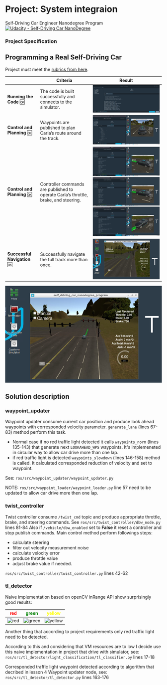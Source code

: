 # Project: System integraion

Self-Driving Car Engineer Nanodegree Program [![Udacity - Self-Driving Car NanoDegree](https://s3.amazonaws.com/udacity-sdc/github/shield-carnd.svg)](http://www.udacity.com/drive)

### Project Specification

## Programming a Real Self-Driving Car

Project must meet the [rubrics from here](https://review.udacity.com/#!/rubrics/3058/view).


| |Criteria| Result |
|--------|--------|--------|
|**Running the Code** :ok: |The code is built successfully and connects to the simulator.| [![](./images/R001_th.png)](./images/R001.png) |
|**Control and Planning** :ok: |Waypoints are published to plan Carla’s route around the track.| [![](./images/R002_th.png)](./images/R002.png) |
|**Control and Planning** :ok: |Controller commands are published to operate Carla’s throttle, brake, and steering.| [![](./images/R003_01_th.png)](./images/R003_01.png) [![](./images/R003_02_th.png)](./images/R003_02.png) [![](./images/R003_03_th.png)](./images/R003_03.png) |
|**Successful Navigation** :ok: |Successfully navigate the full track more than once.| ![2nd lap](./images/2nd_lap.png) |

![Car able to stop on red traffic light](./images/stop_on_red.png)

## Solution description

### waypoint_updater

Waypoint updater consume current car position and produce look ahead waypoints with corresponded velocity parameter. ```generate_lane``` (lines 67-83) method perform this task.
* Normal case if no red traffic light detected it calls ```waypoints_norm``` (lines 135-143)
that generate next ```LOOKAHEAD_WPS``` waypoints. It's implemeneted in circular way to allow car drive more than one lap.
* if red traffic light is detected ```waypoints_slowdown``` (lines 146-158) method is called. It calculated corresponded reduction of velocity and set to waypoint.  

See: ```ros/src/waypoint_updater/waypoint_updater.py```

NOTE: ```ros/src/waypoint_loader/waypoint_loader.py``` line 57 need to be updated to allow car drive more then one lap.


### twist_controller

Twist controller consume ```/twist_cmd``` topic and produce appropriate throttle, brake, and steering commands. See ```ros/src/twist_controller/dbw_node.py``` lines 81-84
Also if ```/vehicle/dbw_enabled``` set to **False** it reset a controller and stop publish commands.
Main control method perform followings steps:
* calculate steering
* filter out velocity measurement noise
* calculate velocity error
* produce throttle value
* adjust brake value if needed.   

```ros/src/twist_controller/twist_controller.py``` lines 42-62

### tl_detector

Naive implementation based on openCV inRange API show surprisingly good results:

|  <font color="red">red</font> | <font color="green">green</font> | <font color="yellow">yellow</font> |
|------|-------|--------|
| ![red](./images/02_red.png) | ![green](./images/00_green.png) | ![yellow](./images/01_yellow.png) |

Another thing that according to project requirements only red traffic light need to be detected.  

According to this and considering that VM resources are to low I decide use this naive implementation in project that drive with simulator, see: ``` ros/src/tl_detector/light_classification/tl_classifier.py ``` lines 17-18

Corresponded traffic light waypoint detected according to algorithm that decribed in lesson 4 Waypoint updater node, see: ``` ros/src/tl_detector/tl_detector.py ``` lines 163-176
